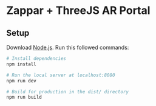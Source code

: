# Zappar + ThreeJS AR Portal

## Setup
Download [Node.js](https://nodejs.org/en/download/).
Run this followed commands:

``` bash
# Install dependencies
npm install

# Run the local server at localhost:8080
npm run dev

# Build for production in the dist/ directory
npm run build
```
